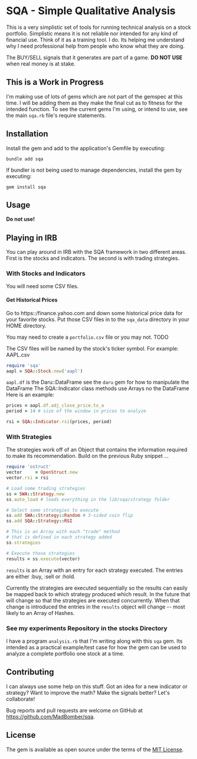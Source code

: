 # SQA - Simple Qualitative Analysis

This is a very simplistic set of tools for running technical analysis on a stock portfolio.  Simplistic means it is not reliable nor intended for any kind of financial use.  Think of it as a training tool.  I do.  Its helping me understand why I need professional help from people who know what they are doing.

The BUY/SELL signals that it generates are part of a game.  **DO NOT USE** when real money is at stake.

## This is a Work in Progress

I'm making use of lots of gems which are not part of the gemspec at this time.  I will be adding them as they make the final cut as to fitness for the intended function.  To see the current gems I'm using, or intend to use, see the main `sqa.rb` file's require statements.

## Installation

Install the gem and add to the application's Gemfile by executing:

    bundle add sqa

If bundler is not being used to manage dependencies, install the gem by executing:

    gem install sqa

## Usage

**Do not use!**

## Playing in IRB

You can play around in IRB with the SQA framework in two different areas.  First is the stocks and indicators.  The second is with trading strategies.

### With Stocks and Indicators

You will need some CSV files.

#### Get Historical Prices

Go to https::/finance.yahoo.com and down some historical price data for your favorite stocks.  Put those CSV files in to the `sqa_data` directory in your HOME directory.

You may need to create a `portfolio.csv` file or you may not.  TODO

The CSV files will be named by the stock's ticker symbol.  For example: AAPL.csv

```ruby
require 'sqa'
aapl = SQA::Stock.new('aapl')
```

`aapl.df` is the Daru::DataFrame
see the `daru` gem for how to manipulate the DataFrame
The SQA::Indicator class methods use Arrays no the DataFrame
Here is an example:


```ruby
prices = aapl.df.adj_close_price.to_a
period = 14 # size of the window in prices to analyze

rsi = SQA::Indicator.rsi(prices, period)
```

### With Strategies

The strategies work off of an Object that contains the information required to make its recommendation.  Build on the previous Ruby snippet ...

```ruby
require 'ostruct'
vector     = OpenStruct.new
vector.rsi = rsi

# Load some trading strategies
ss = SWA::Strategy.new
ss.auto_load # loads everything in the lib/sqa/strategy folder

# Select some strategies to execute
ss.add SWA::Strategy::Random # 3-sided coin flip
ss.add SQA::Strategy::RSI

# This is an Array with each "trade" method
# that is defined in each strategy added
ss.strategies

# Execute those strategies
results = ss.execute(vector)
```

`results` is an Array with an entry for each strategy executed.  The entries are either :buy, :sell or :hold.

Currently the strategies are executed sequentially so the results can easily be mapped back to which strategy produced which result.  In the future that will change so that the strategies are executed concurrently.  When that change is introduced the entries in the `results` object will change -- most likely to an Array of Hashes.

### See my **experiments** Repository in the **stocks** Directory

I have a program `analysis.rb` that I'm writing along with this `sqa` gem.  Its intended as a practical example/test case for how the gem can be used to analyze a complete portfolio one stock at a time.

## Contributing

I can always use some help on this stuff.  Got an idea for a new indicator or strategy?  Want to improve the math?  Make the signals better?  Let's collaborate!

Bug reports and pull requests are welcome on GitHub at https://github.com/MadBomber/sqa.

## License

The gem is available as open source under the terms of the [MIT License](https://opensource.org/licenses/MIT).
